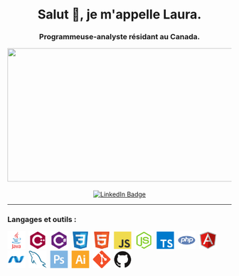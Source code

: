 <h1 align="center">Salut 👋, je m'appelle Laura.</h1>
<h3 align="center">Programmeuse-analyste résidant au Canada.</h3>
<div align="center">
  <img src="https://media.giphy.com/media/L1R1tvI9svkIWwpVYr/giphy.gif" width="600" height="300"/>
  <br><br>
  <a align="center" href="https://www.linkedin.com/in/lballesterosv/">
    <img src="https://img.shields.io/badge/lballesterosv-blue?style=for-the-badge&logo=linkedin&logoColor=white" alt="LinkedIn Badge"/>
  </a> 
</div>
  
---
### Langages et outils :

<div>
  <img src="https://github.com/devicons/devicon/blob/master/icons/java/java-original-wordmark.svg" title="Java" alt="Java" width="40" height="40"/>&nbsp;
  <img src="https://github.com/devicons/devicon/blob/master/icons/cplusplus/cplusplus-plain.svg" width="40" height="40"/>&nbsp;   
  <img src="https://github.com/devicons/devicon/blob/master/icons/csharp/csharp-plain.svg" width="40" height="40"/>&nbsp;  
  <img src="https://github.com/devicons/devicon/blob/master/icons/css3/css3-original.svg"  title="CSS3" alt="CSS" width="40" height="40"/>&nbsp;
  <img src="https://github.com/devicons/devicon/blob/master/icons/html5/html5-original.svg" title="HTML5" alt="HTML" width="40" height="40"/>&nbsp;
  <img src="https://github.com/devicons/devicon/blob/master/icons/javascript/javascript-original.svg" title="JavaScript" alt="JavaScript" width="40"height="40"/>&nbsp;
  <img src="https://github.com/devicons/devicon/blob/master/icons/nodejs/nodejs-original.svg" width="40" height="40"/>&nbsp;
  <img src="https://github.com/devicons/devicon/blob/master/icons/typescript/typescript-original.svg" width="40" height="40"/>&nbsp;   
  <img src="https://github.com/devicons/devicon/blob/master/icons/php/php-plain.svg" width="40" height="40"/>&nbsp;
  <img src="https://github.com/devicons/devicon/blob/master/icons/angularjs/angularjs-original.svg" width="40" height="40"/>&nbsp;  
  <img src="https://github.com/devicons/devicon/blob/master/icons/dot-net/dot-net-original.svg" width="40" height="40"/>&nbsp;    
  <img src="https://github.com/devicons/devicon/blob/master/icons/mysql/mysql-original.svg" width="40" height="40"/>&nbsp;   
  <img src="https://github.com/devicons/devicon/blob/master/icons/photoshop/photoshop-plain.svg" width="40" height="40"/>&nbsp; 
  <img src="https://github.com/devicons/devicon/blob/master/icons/illustrator/illustrator-plain.svg" width="40" height="40"/>&nbsp; 
  <img src="https://github.com/devicons/devicon/blob/master/icons/git/git-original.svg" width="40" height="40"/>&nbsp; 
  <img src="https://github.com/devicons/devicon/blob/master/icons/github/github-original.svg" width="40" height="40"/>&nbsp; 
</div>
